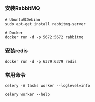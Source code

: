 ### 安装RabbitMQ
```
# Ubuntu或Debian
sudo apt-get install rabbitmq-server

# Docker
docker run -d -p 5672:5672 rabbitmq
```

### 安装redis
```
docker run -d -p 6379:6379 redis
```


### 常用命令
```
celery -A tasks worker --loglevel=info

celery worker --help
```
